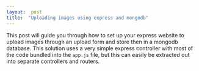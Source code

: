 ```yaml
---  
layout:  post 
title:  "Uploading images using express and mongodb" 
---
```


This post will guide you through how to set up your express website to upload images through an upload form and store then in a mongodb database. This solution uses a very simple express controller with most of the code bundled into the `app.js` file, but this can easily be extracted out into separate controllers and routers.
<!--stackedit_data:
eyJoaXN0b3J5IjpbLTEzMzUwOTkzMTJdfQ==
-->